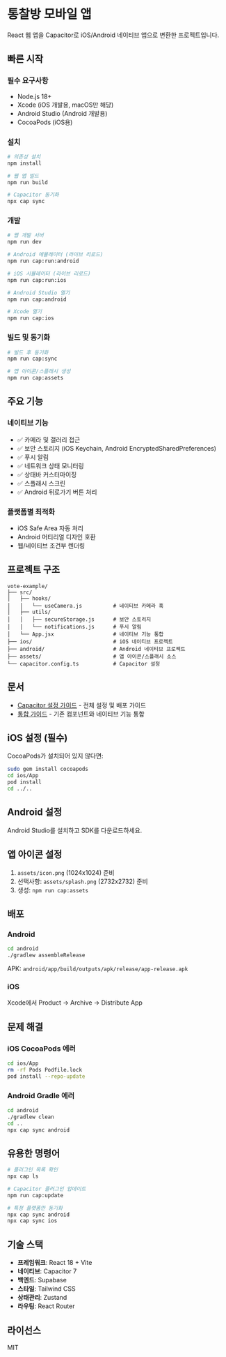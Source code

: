 # 통찰방 모바일 앱

React 웹 앱을 Capacitor로 iOS/Android 네이티브 앱으로 변환한 프로젝트입니다.

## 빠른 시작

### 필수 요구사항

- Node.js 18+
- Xcode (iOS 개발용, macOS만 해당)
- Android Studio (Android 개발용)
- CocoaPods (iOS용)

### 설치

```bash
# 의존성 설치
npm install

# 웹 앱 빌드
npm run build

# Capacitor 동기화
npx cap sync
```

### 개발

```bash
# 웹 개발 서버
npm run dev

# Android 에뮬레이터 (라이브 리로드)
npm run cap:run:android

# iOS 시뮬레이터 (라이브 리로드)
npm run cap:run:ios

# Android Studio 열기
npm run cap:android

# Xcode 열기
npm run cap:ios
```

### 빌드 및 동기화

```bash
# 빌드 후 동기화
npm run cap:sync

# 앱 아이콘/스플래시 생성
npm run cap:assets
```

## 주요 기능

### 네이티브 기능
- ✅ 카메라 및 갤러리 접근
- ✅ 보안 스토리지 (iOS Keychain, Android EncryptedSharedPreferences)
- ✅ 푸시 알림
- ✅ 네트워크 상태 모니터링
- ✅ 상태바 커스터마이징
- ✅ 스플래시 스크린
- ✅ Android 뒤로가기 버튼 처리

### 플랫폼별 최적화
- iOS Safe Area 자동 처리
- Android 머티리얼 디자인 호환
- 웹/네이티브 조건부 렌더링

## 프로젝트 구조

```
vote-example/
├── src/
│   ├── hooks/
│   │   └── useCamera.js          # 네이티브 카메라 훅
│   ├── utils/
│   │   ├── secureStorage.js      # 보안 스토리지
│   │   └── notifications.js      # 푸시 알림
│   └── App.jsx                   # 네이티브 기능 통합
├── ios/                          # iOS 네이티브 프로젝트
├── android/                      # Android 네이티브 프로젝트
├── assets/                       # 앱 아이콘/스플래시 소스
└── capacitor.config.ts           # Capacitor 설정
```

## 문서

- [Capacitor 설정 가이드](./CAPACITOR_SETUP.md) - 전체 설정 및 배포 가이드
- [통합 가이드](./INTEGRATION_GUIDE.md) - 기존 컴포넌트와 네이티브 기능 통합

## iOS 설정 (필수)

CocoaPods가 설치되어 있지 않다면:

```bash
sudo gem install cocoapods
cd ios/App
pod install
cd ../..
```

## Android 설정

Android Studio를 설치하고 SDK를 다운로드하세요.

## 앱 아이콘 설정

1. `assets/icon.png` (1024x1024) 준비
2. 선택사항: `assets/splash.png` (2732x2732) 준비
3. 생성: `npm run cap:assets`

## 배포

### Android
```bash
cd android
./gradlew assembleRelease
```
APK: `android/app/build/outputs/apk/release/app-release.apk`

### iOS
Xcode에서 Product → Archive → Distribute App

## 문제 해결

### iOS CocoaPods 에러
```bash
cd ios/App
rm -rf Pods Podfile.lock
pod install --repo-update
```

### Android Gradle 에러
```bash
cd android
./gradlew clean
cd ..
npx cap sync android
```

## 유용한 명령어

```bash
# 플러그인 목록 확인
npx cap ls

# Capacitor 플러그인 업데이트
npm run cap:update

# 특정 플랫폼만 동기화
npx cap sync android
npx cap sync ios
```

## 기술 스택

- **프레임워크**: React 18 + Vite
- **네이티브**: Capacitor 7
- **백엔드**: Supabase
- **스타일**: Tailwind CSS
- **상태관리**: Zustand
- **라우팅**: React Router

## 라이선스

MIT
